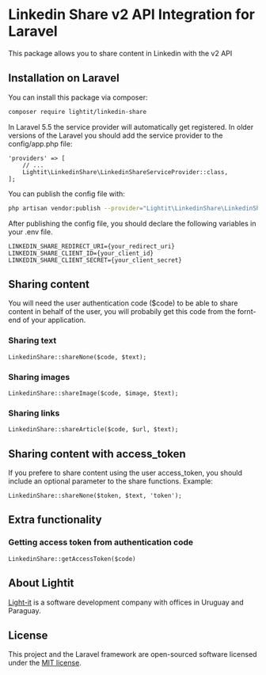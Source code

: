 # Linkedin Share v2 API Integration for Laravel
This package allows you to share content in Linkedin with the v2 API

## Installation on Laravel

You can install this package via composer:

```bash
composer require lightit/linkedin-share
```

In Laravel 5.5 the service provider will automatically get registered. In older versions of the Laravel you should add the service provider to the config/app.php file:
```
'providers' => [
    // ...
    Lightit\LinkedinShare\LinkedinShareServiceProvider::class,
];
```
You can publish the config file with:
```bash
php artisan vendor:publish --provider="Lightit\LinkedinShare\LinkedinShareServiceProvider" --tag="linkedin-share"
```
After publishing the config file, you should declare the following variables in your .env file.

```
LINKEDIN_SHARE_REDIRECT_URI={your_redirect_uri}
LINKEDIN_SHARE_CLIENT_ID={your_client_id}
LINKEDIN_SHARE_CLIENT_SECRET={your_client_secret}
```
## Sharing content

You will need the user authentication code ($code) to be able to share content in behalf of the user, you will probabily get this code from the fornt-end of your application.

### Sharing text
```
LinkedinShare::shareNone($code, $text);
```

### Sharing images
```
LinkedinShare::shareImage($code, $image, $text);
```

### Sharing links
```
LinkedinShare::shareArticle($code, $url, $text);
```
## Sharing content with access_token
If you prefere to share content using the user access_token, you should include an optional parameter to the share functions.
Example:
```
LinkedinShare::shareNone($token, $text, 'token');
```

## Extra functionality
### Getting access token from authentication code
```
LinkedinShare::getAccessToken($code)
```

## About Lightit
[Light-it](https://lightit.io) is a software development company with offices in Uruguay and Paraguay. 

## License
This project and the Laravel framework are open-sourced software licensed under the [MIT license](http://opensource.org/licenses/MIT).
